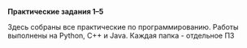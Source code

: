 **Практические задания 1–5**

Здесь собраны все практические по программированию.
Работы выполнены на Python, C++ и Java.
Каждая папка - отдельное ПЗ
